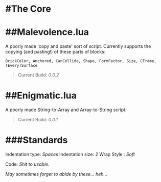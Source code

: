 #The Core
========

##Malevolence.lua
========

A poorly made 'copy and paste' sort of script.
Currently supports the copying (and pasting!) of these parts of blocks:

`BrickColor, Anchored, CanCollide, Shape, FormFactor, Size, CFrame, (Every)Surface`

> Current Build: *0.0.2*

##Enigmatic.lua
========

A poorly made String-to-Array and Array-to-String script.

> Current Build: *0.0.1*


###Standards
========

Indentation type: *Spaces*
Indentation size: *2*
Wrap Style      : *Soft*

Code: *Shit* to *usable*.

*May sometimes forget to abide by these... heh...*
